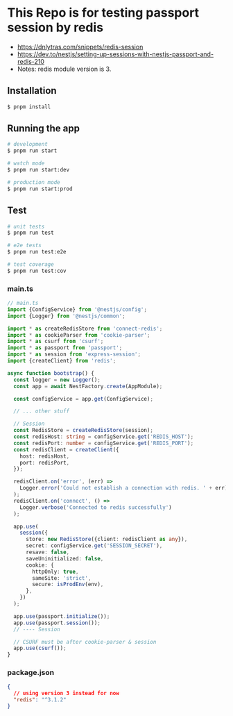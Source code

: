 # This Repo is for testing passport session by redis
- https://dnlytras.com/snippets/redis-session
- https://dev.to/nestjs/setting-up-sessions-with-nestjs-passport-and-redis-210
- Notes: redis module version is 3.

## Installation

```bash
$ pnpm install
```

## Running the app

```bash
# development
$ pnpm run start

# watch mode
$ pnpm run start:dev

# production mode
$ pnpm run start:prod
```

## Test

```bash
# unit tests
$ pnpm run test

# e2e tests
$ pnpm run test:e2e

# test coverage
$ pnpm run test:cov
```

### main.ts
```ts
// main.ts
import {ConfigService} from '@nestjs/config';
import {Logger} from '@nestjs/common';

import * as createRedisStore from 'connect-redis';
import * as cookieParser from 'cookie-parser';
import * as csurf from 'csurf';
import * as passport from 'passport';
import * as session from 'express-session';
import {createClient} from 'redis';

async function bootstrap() {
  const logger = new Logger();
  const app = await NestFactory.create(AppModule);

  const configService = app.get(ConfigService);

  // ... other stuff

  // Session
  const RedisStore = createRedisStore(session);
  const redisHost: string = configService.get('REDIS_HOST');
  const redisPort: number = configService.get('REDIS_PORT');
  const redisClient = createClient({
    host: redisHost,
    port: redisPort,
  });

  redisClient.on('error', (err) =>
    Logger.error('Could not establish a connection with redis. ' + err)
  );
  redisClient.on('connect', () =>
    Logger.verbose('Connected to redis successfully')
  );

  app.use(
    session({
      store: new RedisStore({client: redisClient as any}),
      secret: configService.get('SESSION_SECRET'),
      resave: false,
      saveUninitialized: false,
      cookie: {
        httpOnly: true,
        sameSite: 'strict',
        secure: isProdEnv(env),
      },
    })
  );

  app.use(passport.initialize());
  app.use(passport.session());
  // ---- Session

  // CSURF must be after cookie-parser & session
  app.use(csurf());
}

```

### package.json
```json
{
  // using version 3 instead for now
  "redis": "^3.1.2"
}
```
